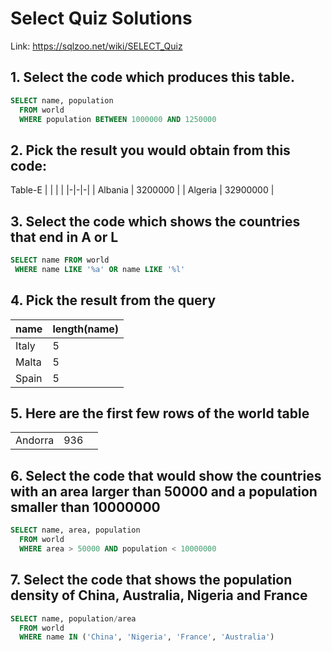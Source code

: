 # Select Quiz Solutions

Link: https://sqlzoo.net/wiki/SELECT_Quiz



## 1. Select the code which produces this table.

```sql
SELECT name, population
  FROM world
  WHERE population BETWEEN 1000000 AND 1250000
```



## 2. Pick the result you would obtain from this code:

Table-E
| | | |
|-|-|-|
| Albania | 3200000 |
| Algeria | 32900000 |



## 3. Select the code which shows the countries that end in A or L

```sql
SELECT name FROM world
 WHERE name LIKE '%a' OR name LIKE '%l'
```

## 4. Pick the result from the query

|name	| length(name) |
| -- | -- |
|Italy	| 5 |
|Malta	| 5 |
|Spain	| 5 |


## 5. Here are the first few rows of the world table

| | | |
|-|-|-|
| Andorra |936 |

## 6. Select the code that would show the countries with an area larger than 50000 and a population smaller than 10000000

```sql
SELECT name, area, population
  FROM world
  WHERE area > 50000 AND population < 10000000
```

## 7. Select the code that shows the population density of China, Australia, Nigeria and France

```sql
SELECT name, population/area
  FROM world
  WHERE name IN ('China', 'Nigeria', 'France', 'Australia')
```